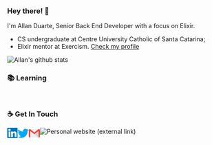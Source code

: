 ### Hey there! 👋

I'm Allan Duarte, Senior Back End Developer with a focus on Elixir.
<!-- - Senior Backend Engineer @; -->
- CS undergraduate at Centre University Catholic of Santa Catarina;
- Elixir mentor at Exercism. [Check my profile](https://exercism.io/profiles/allansduarte)

![Allan's github stats](https://github-readme-stats.vercel.app/api?username=allansduarte&show_icons=true&hide_border=true)

### 📚 Learning

<p align="left">
    <img src="https://img.shields.io/badge/Elixir-%23F9FAFB.svg?&style=flat-square&logo=elixir&logoColor=%234B275F" alt="">
</p>

### ☕ Get In Touch
  <a href="https://in.linkedin.com/in/allan-soares-duarte-b343b1203" target="_blank">
    <img align="left" alt="Allan | Linkedin" width="24px" src="https://github.com/hargun79/hargun79/blob/master/Assets/Linkedin.svg" />
  </a>
  <a href="https://allansduarte.github.io/" style='text-decoration: none'>
    <img src="https://img.shields.io/badge/Personal_Site-%23F9FAFB.svg?&style=for-the-badge&logo=github&logoColor=black" alt="Personal website (external link)">
  </a>
  <a href="https://twitter.com/allansduarte" target="_blank">
    <img align="left" alt="Allan | Twitter" width="26px" src="https://github.com/hargun79/hargun79/blob/master/Assets/Twitter.svg" />
  </a>
  <a href="mailto:allan.sduarte@gmail.com">
    <img align="left" alt="Allan | Gmail" width="26px" src="https://github.com/hargun79/hargun79/blob/master/Assets/Gmail.svg" />
  </a>
